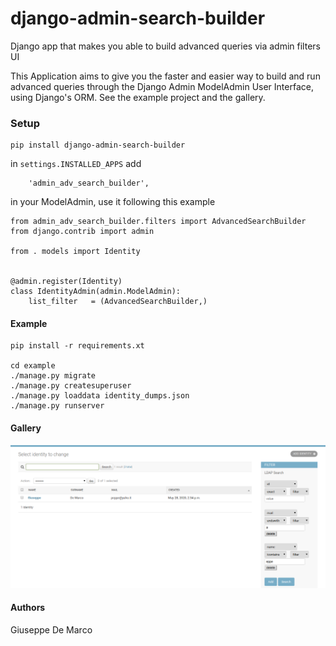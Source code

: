 # django-admin-search-builder
Django app that makes you able to build advanced queries via admin filters UI

This Application aims to give you the faster and easier way to build and run advanced queries through the Django Admin ModelAdmin User Interface, using Django's ORM. See the example project and the gallery.

### Setup

````
pip install django-admin-search-builder
````

in `settings.INSTALLED_APPS` add
````
    'admin_adv_search_builder',
````

in your ModelAdmin, use it following this example
````
from admin_adv_search_builder.filters import AdvancedSearchBuilder
from django.contrib import admin

from . models import Identity


@admin.register(Identity)
class IdentityAdmin(admin.ModelAdmin):
    list_filter   = (AdvancedSearchBuilder,)
````

#### Example

````
pip install -r requirements.xt

cd example
./manage.py migrate
./manage.py createsuperuser
./manage.py loaddata identity_dumps.json
./manage.py runserver
````

#### Gallery
![Alt text](images/1.png)


#### Authors

Giuseppe De Marco

